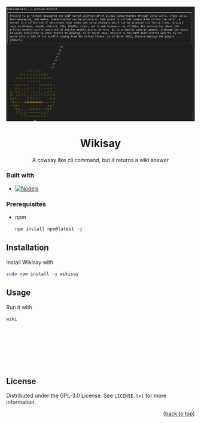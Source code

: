 <a id="readme-top"></a>

<div align="center">

![WikiSay image](images/wikisay.png)

# Wikisay
A cowsay like cli command, but it returns a wiki answer

</div>

### Built with
* [![Nodejs][Node.js]][Node-url]




### Prerequisites

* npm
  ```sh
  npm install npm@latest -g
  ```


## Installation

Install Wikisay with
```sh
sudo npm install -g wikisay
```

## Usage
Run it with 
```sh
wiki
```


<br>
<br>
<br>
<br>
<br>
<br>

<!-- LICENSE -->
## License

Distributed under the GPL-3.0 License. See `LICENSE.txt` for more information.

<p align="right">(<a href="#readme-top">back to top</a>)</p>



[Node.js]: https://img.shields.io/badge/node.js-43853D?style=for-the-badge&logo=nodedotjs&logoColor=white
[Node-url]: https://nodejs.org/
